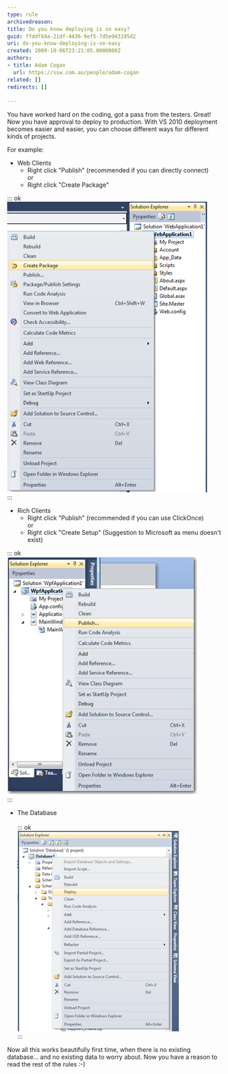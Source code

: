 ```yaml
---
type: rule
archivedreason: 
title: Do you know deploying is so easy?
guid: ffddf84a-21df-4436-9ef5-7d5e943195d2
uri: do-you-know-deploying-is-so-easy
created: 2009-10-06T23:21:05.0000000Z
authors:
- title: Adam Cogan
  url: https://ssw.com.au/people/adam-cogan
related: []
redirects: []

---
```


You have worked hard on the coding, got a pass from the testers. Great! Now you have approval to deploy to production. With VS 2010 deployment becomes easier and easier, you can choose different ways for different kinds of projects.

 For example:   
<!--endintro-->

* Web Clients
    * Right click "Publish" (recommended if you can directly connect) 
<br>        or
    * Right click "Create Package"

::: ok  
![Figure: For a web app it is just one click](PublishWeb.jpg)  
:::
* Rich Clients
    * Right click "Publish" (recommended if you can use ClickOnce) 
<br>        or
    * Right click "Create Setup" (Suggestion to Microsoft as menu doesn't exist)


::: ok  
![Figure: For a Windows clients it is also just one click](PublishRichClient.jpg)  
:::
* The Database<br>    
::: ok  
![Figure: For the Database it is ..... well one click is what you need to aim for](PublishDatabase.jpg)  
:::

 Now all this works beautifully first time, when there is no existing database... and no existing data to worry about. Now you have a reason to read the rest of the rules :-)
